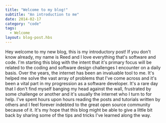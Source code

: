 ```yaml
---
title: "Welcome to my blog!"
subtitle: "An introduction to me"
date: 2014-02-17
category: "code"
tags:
  - Welcome
layout: blog-post.hbs
---
```


Hey welcome to my new blog, this is my introductory post! If you don't know already, my name is Reed and I love everything that's software and code. I'm starting this blog with the intent that it's primary focus will be related to the coding and software design challenges I encounter on a daily basis. Over the years, the internet has been an invaluable tool to me. It's helped me solve the vast array of problems that I've come across and it's been a vital part in my progression as a software developer. It's a rare day that I don't find myself banging my head against the wall, frustrated by some challenge or another and it's usually the internet who I turn to for help. I've spent hours upon hours reading the posts and tutorials written by others and I feel forever indebted to the great open source community because of it. It's my hope that this blog might be able to give a little bit back by sharing some of the tips and tricks I've learned along the way.
